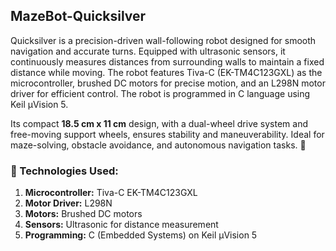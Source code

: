 ## MazeBot-Quicksilver

Quicksilver is a precision-driven wall-following robot designed for smooth navigation and accurate turns. Equipped with ultrasonic sensors, it continuously measures distances from surrounding walls to maintain a fixed distance while moving. The robot features Tiva-C (EK-TM4C123GXL) as the microcontroller, brushed DC motors for precise motion, and an L298N motor driver for efficient control. The robot is programmed in C language using Keil µVision 5.

Its compact **18.5 cm x 11 cm** design, with a dual-wheel drive system and free-moving support wheels, ensures stability and maneuverability. Ideal for maze-solving, obstacle avoidance, and autonomous navigation tasks. 🚀

### 🔧 Technologies Used:
1. **Microcontroller:** Tiva-C EK-TM4C123GXL
2. **Motor Driver:** L298N
3. **Motors:** Brushed DC motors
4. **Sensors:** Ultrasonic for distance measurement
5. **Programming:** C (Embedded Systems) on Keil µVision 5
